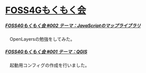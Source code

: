 # [FOSS4Gもくもく会](https://www.osgeo.jp/)
##### [FOSS4Gもくもく会 #002 テーマ：JavaScriptのマップライブラリ](https://yamamoto-ryuzo.github.io/openlayers-map/)
　OpenLayersの勉強をしてみた。
##### [FOSS4Gもくもく会 #001 テーマ：QGIS](https://github.com/yamamoto-ryuzo/yr-qgis-portable-launcher2/issues/2)
　起動用コンフィグの作成を行いました。
